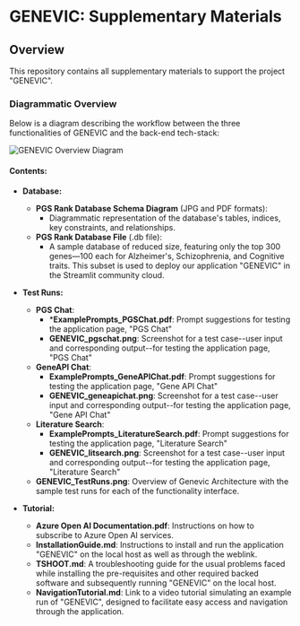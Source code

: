 # GENEVIC: Supplementary Materials

## Overview
This repository contains all supplementary materials to support the project "GENEVIC".
### Diagrammatic Overview

Below is a diagram describing the workflow between the three functionalities of GENEVIC and the back-end tech-stack:

![GENEVIC Overview Diagram](Architecture_Workflow_Schema.png)

#### Contents:

- **Database:**
  - **PGS Rank Database Schema Diagram** (JPG and PDF formats): 
    - Diagrammatic representation of the database's tables, indices, key constraints, and relationships.
  - **PGS Rank Database File** (.db file): 
    - A sample database of reduced size, featuring only the top 300 genes—100 each for Alzheimer's, Schizophrenia, and Cognitive traits. This subset is used to deploy our application "GENEVIC" in the Streamlit community cloud.

- **Test Runs:**
  - **PGS Chat**:
      - ***ExamplePrompts_PGSChat.pdf**: Prompt suggestions for testing the application page, "PGS Chat"
      - **GENEVIC_pgschat.png**: Screenshot for a test case--user input and corresponding output--for testing the application page, "PGS Chat"
  - **GeneAPI Chat**:
      - **ExamplePrompts_GeneAPIChat.pdf**: Prompt suggestions for testing the application page, "Gene API Chat"
      - **GENEVIC_geneapichat.png**: Screenshot for a test case--user input and corresponding output--for testing the application page, "Gene API Chat"
   - **Literature Search**:
      - **ExamplePrompts_LiteratureSearch.pdf**: Prompt suggestions for testing the application page, "Literature Search"   
      - **GENEVIC_litsearch.png**: Screenshot for a test case--user input and corresponding output--for testing the application page, "Literature Search"
  - **GENEVIC_TestRuns.png**: Overview of Genevic Architecture with the sample test runs for each of the functionality interface.

- **Tutorial:**  
  - **Azure Open AI Documentation.pdf**: Instructions on how to subscribe to Azure Open AI services.
  - **InstallationGuide.md**: Instructions to install and run the application "GENEVIC" on the local host as well as through the weblink.
  - **TSHOOT.md**: A troubleshooting guide for the usual problems faced while installing the pre-requisites and other required backed software and subsequently running "GENEVIC" on the local host.
  - **NavigationTutorial.md**: Link to a video tutorial simulating an example run of "GENEVIC", designed to facilitate easy access and navigation through the application.

